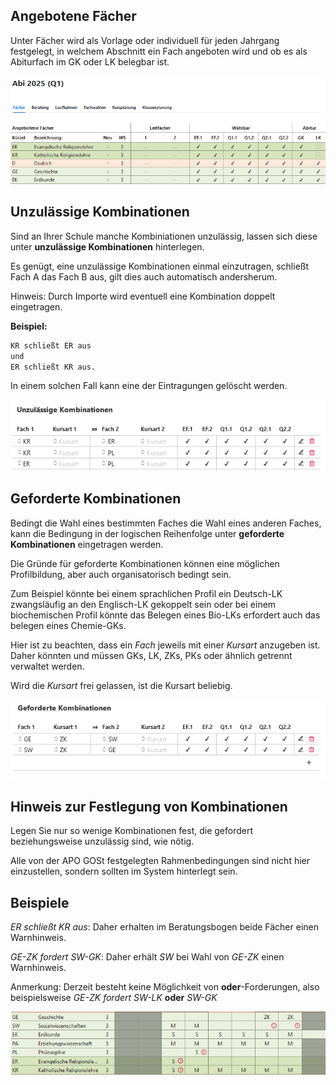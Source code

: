 ## Angebotene Fächer

Unter Fächer wird als Vorlage oder individuell für jeden Jahrgang festgelegt, in welchem Abschnitt ein Fach angeboten wird und ob es als Abiturfach im GK oder LK belegbar ist.


![Oberstufe_Faecher_1](./graphics/SVWS_Oberstufe_Faecher_1.png "Alle hier gezeigten Fächer sind durch die Oberstufe belegbar, KR und ER jedoch nur als GK.") 


## Unzulässige Kombinationen

Sind an Ihrer Schule manche Kombiniationen unzulässig, lassen sich diese unter **unzulässige Kombinationen** hinterlegen.

Es genügt, eine unzulässige Kombinationen einmal einzutragen, schließt Fach A das Fach B aus, gilt dies auch automatisch andersherum. 

Hinweis: Durch Importe wird eventuell eine Kombination doppelt eingetragen.

**Beispiel:**

```txt
KR schließt ER aus
und
ER schließt KR aus.
```

In einem solchen Fall kann eine der Eintragungen gelöscht werden.

![Oberstufe_Faecher_unzKomb_1](./graphics/SVWS_Oberstufe_Faecher_unzKomb_1.png "Hier im Beispiel schließen sich KR und ER gegenseitig aus. Ebenso werden KR und ER jeweils mit PL ausgeschlossen.") 

## Geforderte Kombinationen 

Bedingt die Wahl eines bestimmten Faches die Wahl eines anderen Faches, kann die Bedingung in der logischen Reihenfolge unter **geforderte Kombinationen** eingetragen werden.

Die Gründe für geforderte Kombinationen können eine möglichen Profilbildung, aber auch organisatorisch bedingt sein.

Zum Beispiel könnte bei einem sprachlichen Profil ein Deutsch-LK zwangsläufig an den Englisch-LK gekoppelt sein oder bei einem biochemischen Profil könnte das Belegen eines Bio-LKs erfordert auch das belegen eines Chemie-GKs.

Hier ist zu beachten, dass ein *Fach* jeweils mit einer *Kursart* anzugeben ist. Daher könnten und müssen GKs, LK, ZKs, PKs oder ähnlich getrennt verwaltet werden.

Wird die *Kursart* frei gelassen, ist die Kursart beliebig.

![Oberstufe_Faecher_gefBed_1](./graphics/SVWS_Oberstufe_Faecher_gefBed_1.png "Hier erfordert das Belegen eines Zusatzkurses in GE oder SW das belegen des jeweils anderen Faches in einer beliebigen Kursart.")

## Hinweis zur Festlegung von Kombinationen

Legen Sie nur so wenige Kombinationen fest, die gefordert beziehungsweise unzulässig sind, wie nötig.

Alle von der APO GOSt festgelegten Rahmenbedingungen sind nicht hier einzustellen, sondern sollten im System hinterlegt sein.

## Beispiele

*ER schließt KR aus*: Daher erhalten im Beratungsbogen beide Fächer einen Warnhinweis.

*GE-ZK fordert SW-GK*: Daher erhält *SW* bei Wahl von *GE-ZK* einen Warnhinweis.

Anmerkung: Derzeit besteht keine Möglichkeit von **oder**-Forderungen, also beispielsweise *GE-ZK fordert SW-LK* **oder** *SW-GK*


![Oberstufe_Faecher_Bedingungen_Beispiel_1](./graphics/SVWS_Oberstufe_Faecher_Bedingungen_Beispiel_1.png "Durch rote Ausrufezeichen wird auf Fehler aufmerksam gemacht, die gegen die Kombinationseinstellungen verstoßen. Hier wurde zum Beispiel ein Geschichte-ZK belegt, ohne dass auch ein SoWi-Kurs angewählt wurde. Ebenso wurden KR, ER und PL zusammen angewählt.") 